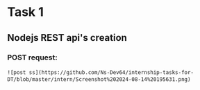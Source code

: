 # Task 1

## Nodejs REST api's creation

### POST request:
    ![post ss](https://github.com/Ns-Dev64/internship-tasks-for-DT/blob/master/intern/Screenshot%202024-08-14%20195631.png)
